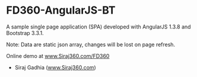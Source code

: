 FD360-AngularJS-BT
==================

A sample single page application (SPA) developed with AngularJS 1.3.8 and Bootstrap 3.3.1.


Note: Data are static json array, changes will be lost on page refresh.

Online demo at www.Siraj360.com/FD360

- Siraj Gadhia (www.Siraj360.com)
